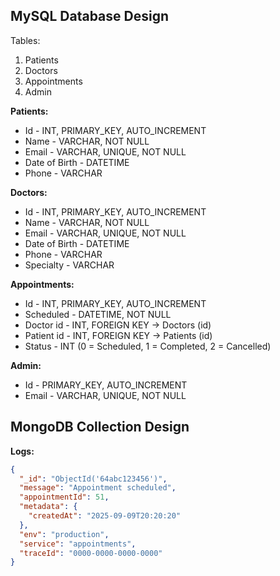 ## MySQL Database Design

Tables:
1. Patients
2. Doctors
3. Appointments
4. Admin

**Patients:**
- Id - INT, PRIMARY_KEY, AUTO_INCREMENT
- Name - VARCHAR, NOT NULL
- Email - VARCHAR, UNIQUE, NOT NULL
- Date of Birth - DATETIME
- Phone - VARCHAR

**Doctors:**
- Id - INT, PRIMARY_KEY, AUTO_INCREMENT
- Name - VARCHAR, NOT NULL
- Email - VARCHAR, UNIQUE, NOT NULL
- Date of Birth - DATETIME
- Phone - VARCHAR
- Specialty - VARCHAR

**Appointments:**
- Id - INT, PRIMARY_KEY, AUTO_INCREMENT
- Scheduled - DATETIME, NOT NULL
- Doctor id - INT, FOREIGN KEY -> Doctors (id)
- Patient id - INT, FOREIGN KEY -> Patients (id)
- Status - INT (0 = Scheduled, 1 = Completed, 2 = Cancelled)

**Admin:**
- Id - PRIMARY_KEY, AUTO_INCREMENT
- Email - VARCHAR, UNIQUE, NOT NULL

## MongoDB Collection Design

**Logs:**

```json
{
  "_id": "ObjectId('64abc123456')",
  "message": "Appointment scheduled",
  "appointmentId": 51,
  "metadata": {
    "createdAt": "2025-09-09T20:20:20"  
  },
  "env": "production",
  "service": "appointments",
  "traceId": "0000-0000-0000-0000"
}
```
